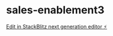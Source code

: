 # sales-enablement3

[Edit in StackBlitz next generation editor ⚡️](https://stackblitz.com/~/github.com/noahsanches10/sales-enablement3)